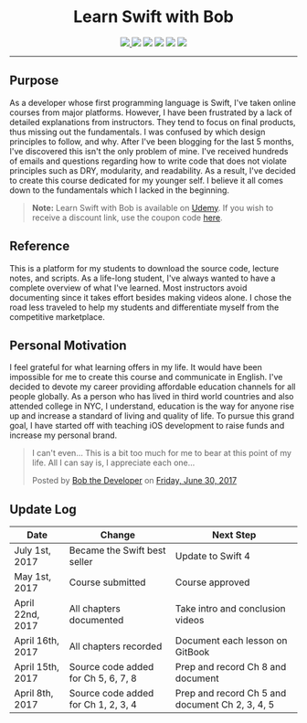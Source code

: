 
<div align="center">
<strong><h1>Learn Swift with Bob</h1></strong>
</div>

<p align="center">
<a href="https://www.bobthedeveloper.io"><img src="https://img.shields.io/badge/Instructor-Bob Lee-CE1312.svg"</a>
<a href="https://udemy.com/learn-swift-with-bob/"><img src="https://img.shields.io/badge/Platform-Udemy-00A202.svg"/></a>
 <a><img src="https://img.shields.io/badge/Language-Swift_4.0-E73A05.svg?style=flat"></a>
 <a><img src="https://img.shields.io/badge/iOS-11-1E8CFD.svg?style=flat"></a>
 <a href="https://linkedin.com/in/bobthedev"><img src= "https://img.shields.io/badge/LinkedIn-Connect-233642.svg"></a>
<a href="https://blog.bobthedeveloper.io"><img src="https://img.shields.io/badge/Blog-Read-19AA6E.svg"/></a>
</p>
<hr>

## Purpose
As a developer whose first programming language is Swift, I've taken online courses from major platforms. However, I have been frustrated by a lack of detailed explanations from instructors. They tend to focus on final products, thus missing out the fundamentals. I was confused by which design principles to follow, and why. After I've been blogging for the last 5 months, I've discovered this isn't the only problem of mine. I've received hundreds of emails and questions regarding how to write code that does not violate principles such as DRY, modularity, and readability. As a result, I've decided to create this course dedicated for my younger self. I believe it all comes down to the fundamentals which I lacked in the beginning.

> **Note:** Learn Swift with Bob is available on [Udemy](https://udemy.com/learn-swift-with-bob/). If you wish to receive a discount link, use the coupon code [here](https://www.udemy.com/learn-swift-with-bob/?couponCode=GITBOOKCODE).


## Reference
This is a platform for my students to download the source code, lecture notes, and scripts. As a life-long student, I've always wanted to have a complete overview of what I've learned. Most instructors avoid documenting since it takes effort besides making videos alone. I chose the road less traveled to help my students and differentiate myself from the competitive marketplace.

## Personal Motivation
I feel grateful for what learning offers in my life. It would have been impossible for me to create this course and communicate in English. I've decided to devote my career providing affordable education channels for all people globally. As a person who has lived in third world countries and also attended college in NYC, I understand, education is the way for anyone rise up and increase a standard of living and quality of life. To pursue this grand goal, I have started off with teaching iOS development to raise funds and increase my personal brand.

<div class="fb-post" data-href="https://business.facebook.com/bobthedeveloper/photos/a.176842679436111.1073741827.172659529854426/316938168759894/?type=3&amp;theater" data-width="700" data-show-text="true"><blockquote cite="https://www.facebook.com/bobthedeveloper/posts/316938168759894:0" class="fb-xfbml-parse-ignore"><p>I can&#039;t even...  This is a bit too much for me to bear at this point of my life. All I can say is, I appreciate each one...</p>Posted by <a href="https://www.facebook.com/bobthedeveloper/">Bob the Developer</a> on&nbsp;<a href="https://www.facebook.com/bobthedeveloper/posts/316938168759894:0">Friday, June 30, 2017</a></blockquote></div>


## Update Log
| Date | Change | Next Step |  
| --- | --- |  --- |
| July 1st, 2017 | Became the Swift best seller | Update to Swift 4 |
| May 1st, 2017 | Course submitted | Course approved |
| April 22nd, 2017 | All chapters documented | Take intro and conclusion videos |
| April 16th, 2017 | All chapters recorded | Document each lesson on GitBook  |
| April 15th, 2017 | Source code added for Ch 5, 6, 7, 8 | Prep and record Ch 8 and document |
| April 8th, 2017 | Source code added for Ch 1, 2, 3, 4 |  Prep and record Ch 5 and document Ch 2, 3, 4, 5 |


<div id="fb-root"></div>
<script>(function(d, s, id) {
  var js, fjs = d.getElementsByTagName(s)[0];
  if (d.getElementById(id)) return;
  js = d.createElement(s); js.id = id;
  js.src = "//connect.facebook.net/en_US/sdk.js#xfbml=1&version=v2.9&appId=1128389880639898";
  fjs.parentNode.insertBefore(js, fjs);
}(document, 'script', 'facebook-jssdk'));</script>
